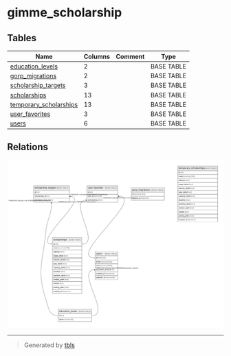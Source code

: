 # gimme_scholarship

## Tables

| Name | Columns | Comment | Type |
| ---- | ------- | ------- | ---- |
| [education_levels](education_levels.md) | 2 |  | BASE TABLE |
| [gorp_migrations](gorp_migrations.md) | 2 |  | BASE TABLE |
| [scholarship_targets](scholarship_targets.md) | 3 |  | BASE TABLE |
| [scholarships](scholarships.md) | 13 |  | BASE TABLE |
| [temporary_scholarships](temporary_scholarships.md) | 13 |  | BASE TABLE |
| [user_favorites](user_favorites.md) | 3 |  | BASE TABLE |
| [users](users.md) | 6 |  | BASE TABLE |

## Relations

![er](schema.svg)

---

> Generated by [tbls](https://github.com/k1LoW/tbls)
